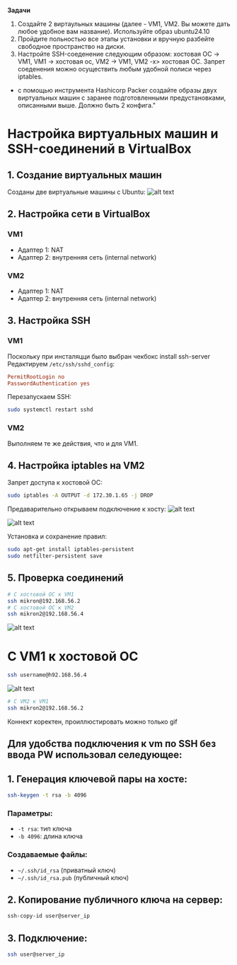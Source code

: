 **Задачи**
1. Создайте 2 виртаульных машины (далее - VM1, VM2. Вы можете дать любое удобное вам название). Используйте образ ubuntu24.10
2. Пройдите польностью все этапы установки и вручную разбейте свободное пространство на диски.
3. Настройте SSH-соеденение следующим образом: хостовая ОС -> VM1, VM1 -> хостовая ос, VM2 -> VM1, VM2 -x> хостовая ОС. Запрет соеденения можно осуществить любым удобной полиси через iptables.

* с помощью инструмента Hashicorp Packer создайте образы двух виртуальных машин с заранее подготовленными предустановками, описанными выше. Должно быть 2 конфига." 
  
# Настройка виртуальных машин и SSH-соединений в VirtualBox

## 1. Создание виртуальных машин

Созданы две виртуальные машины с Ubuntu:
![alt text](img/vm1_vm2_mount_IPs.png)

## 2. Настройка сети в VirtualBox

### VM1
- Адаптер 1: NAT
- Адаптер 2: внутренняя сеть (internal network)

### VM2
- Адаптер 1: NAT
- Адаптер 2: внутренняя сеть (internal network)


## 3. Настройка SSH

### VM1
Поскольку при инсталяцци было выбран чекбокс install ssh-server
Редактируем `/etc/ssh/sshd_config`:
```conf
PermitRootLogin no
PasswordAuthentication yes
```

Перезапускаем SSH:
```bash
sudo systemctl restart sshd
```

### VM2
Выполняем те же действия, что и для VM1.

## 4. Настройка iptables на VM2

Запрет доступа к хостовой ОС:
```bash
sudo iptables -A OUTPUT -d 172.30.1.65 -j DROP
```
Предаварительно открываем подключение к хосту:
![alt text](img/101.png)


![alt text](img/vm2_toHost.png)

Установка и сохранение правил:
```bash
sudo apt-get install iptables-persistent
sudo netfilter-persistent save
```

## 5. Проверка соединений

```bash
# С хостовой ОС к VM1
ssh mikron@192.168.56.2
# С хостовой ОС к VM2
ssh mikron2@192.168.56.4
```
![alt text](img/hostToVM1andVM2.png)

# С VM1 к хостовой ОС
```bash
ssh username@h92.168.56.4
```
![alt text](img/vm1ToHost.png)

```bash
# С VM2 к VM1
ssh mikron2@192.168.56.2
```
Коннект коректен, проиллюстировать можно только gif


## Для удобства подключения к vm по SSH без ввода PW использовал селедующее:


## 1. Генерация ключевой пары на хосте:
```bash
ssh-keygen -t rsa -b 4096
```
### Параметры:
- `-t rsa`: тип ключа
- `-b 4096`: длина ключа

### Создаваемые файлы:
- `~/.ssh/id_rsa` (приватный ключ)
- `~/.ssh/id_rsa.pub` (публичный ключ)

## 2. Копирование публичного ключа на сервер:
```bash
ssh-copy-id user@server_ip
```
## 3. Подключение:
```bash
ssh user@server_ip
```